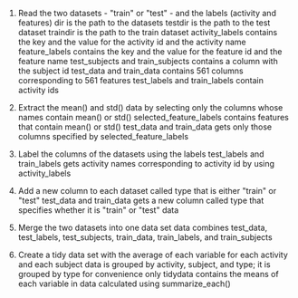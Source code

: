 
1. Read the two datasets - "train" or "test" - and the labels (activity and features) 
    dir is the path to the datasets
    testdir is the path to the test dataset
    traindir is the path to the train dataset
    activity_labels contains the key and the value for the activity id and the activity name
    feature_labels contains the key and the value for the feature id and the feature name
    test_subjects and train_subjects contains a column with the subject id
    test_data and train_data contains 561 columns corresponding to 561 features
    test_labels and train_labels contain activity ids

2. Extract the mean() and std() data by selecting only the columns whose names contain mean() or std() 
    selected_feature_labels contains features that contain mean() or std()
    test_data and train_data gets only those columns specified by selected_feature_labels

3. Label the columns of the datasets using the labels 
    test_labels and train_labels gets activity names corresponding to activity id by using activity_labels

4. Add a new column to each dataset called type that is either "train" or "test" 
    test_data and train_data gets a new column called type that specifies whether it is "train" or "test" data

5. Merge the two datasets into one data set 
    data combines test_data, test_labels, test_subjects, train_data, train_labels, and train_subjects

6. Create a tidy data set with the average of each variable for each activity and each subject
    data is grouped by activity, subject, and type; it is grouped by type for convenience only
    tidydata contains the means of each variable in data calculated using summarize_each()

